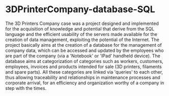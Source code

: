 # 3DPrinterCompany-database-SQL


The 3D Printers Company case was a project designed and implemented for the acquisition of knowledge and potential that derive from the SQL language and the efficient usability of the servers made available for the creation of data management, exploiting the potential of the Internet.
The project basically aims at the creation of a database for the management of company data, which can be accessed and updated by the employees who are part of the company (via a 'Notebook' or 'IPad' handheld device). The database aims at categorization of categories such as workers, customers, employees, invoices and products intended for sale (3D printers, filaments and spare parts). All these categories are linked via 'queries' to each other, thus allowing traceability and relationships in maintenance processes and corporate arrival, for an efficiency and organization worthy of a company in step with the times.
